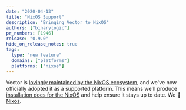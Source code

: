 ```yaml
---
date: "2020-04-13"
title: "NixOS Support"
description: "Bringing Vector to NixOS"
authors: ["binarylogic"]
pr_numbers: [1946]
release: "0.9.0"
hide_on_release_notes: true
tags:
  type: "new feature"
  domains: ["platforms"]
  platforms: ["nixos"]
---
```


Vector is [lovingly maintained by the NixOS ecosystem][urls.vector_nix_package],
and we've now officially adopted it as a supported platform. This means we'll
produce [installation docs for the NixOS][docs.operating-systems.nixos] and
help ensure it stays up to date. We 💖 [Nixos][urls.nixos].

[docs.operating-systems.nixos]: /docs/setup/installation/operating-systems/nixos/
[urls.nixos]: https://nixos.org/
[urls.vector_nix_package]: https://github.com/NixOS/nixpkgs/blob/master/pkgs/tools/misc/vector/default.nix
